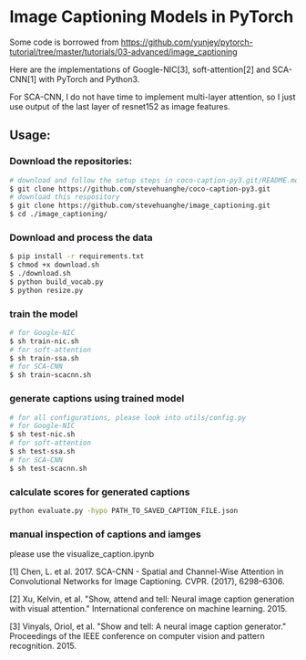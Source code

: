 # Image Captioning Models in PyTorch

Some code is borrowed from https://github.com/yunjey/pytorch-tutorial/tree/master/tutorials/03-advanced/image_captioning

Here are the implementations of Google-NIC[3], soft-attention[2] and SCA-CNN[1] with PyTorch and Python3.

For SCA-CNN, I do not have time to implement multi-layer attention, so I just use output of the last layer of resnet152 as 
image features.

## Usage:

### Download the repositories:

```bash
# download and follow the setup steps in coco-caption-py3.git/README.md
$ git clone https://github.com/stevehuanghe/coco-caption-py3.git
# download this respository
$ git clone https://github.com/stevehuanghe/image_captioning.git
$ cd ./image_captioning/
```
### Download and process the data

```bash
$ pip install -r requirements.txt
$ chmod +x download.sh
$ ./download.sh
$ python build_vocab.py   
$ python resize.py
```
### train the model

```bash
# for Google-NIC
$ sh train-nic.sh
# for soft-attention
$ sh train-ssa.sh
# for SCA-CNN
$ sh train-scacnn.sh
```
### generate captions using trained model
```bash
# for all configurations, please look into utils/config.py
# for Google-NIC
$ sh test-nic.sh
# for soft-attention
$ sh test-ssa.sh
# for SCA-CNN
$ sh test-scacnn.sh
```
### calculate scores for generated captions
```bash
python evaluate.py -hypo PATH_TO_SAVED_CAPTION_FILE.json
```
### manual inspection of captions and iamges

please use the visualize_caption.ipynb


[1]	Chen, L. et al. 2017. SCA-CNN - Spatial and Channel-Wise Attention in Convolutional Networks for Image Captioning. CVPR. (2017), 6298–6306.

[2] Xu, Kelvin, et al. "Show, attend and tell: Neural image caption generation with visual attention." International conference on machine learning. 2015.

[3] Vinyals, Oriol, et al. "Show and tell: A neural image caption generator." Proceedings of the IEEE conference on computer vision and pattern recognition. 2015.

